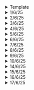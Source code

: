 <details>
  <summary>Template</summary>
  </details>

<details>
  <summary>1/6/25</summary>

# Key Learnings

## General Discussion
- Tesla AI Day 2021 Video: What kind of tech are they using to achieve FSD?
- SpaceX New Updates on Starship by Elon Musk: Their plan to colonize Mars.
- Starlink revenue
- How do billionaires take loans? How do they pledge their stock options? How do they repay their loans?
- If I sell my startup, and I get a huge chunk, where do I split the money?
- What are shares and dividends?
- Role of middlemen in entire supply chain from manufacturers to customers.
- [Football's Spin analyzed](https://www.youtube.com/watch?v=J3i3F2e4IYs): The complete aerodynamics of football to the last minute details.
- How YT is killing TV?
- BYD Seal Car Review in India
- What's inside Starship? How much space can we really afford? What is the design of starship setup for Mars?

## College Stuff

### Data Communication and Networking
- Link State Routing and Dijkstra's algorithm
- Path Vector Routing and Spanning Trees (Bellman-Ford Equation)

### Operating Systems
- Critical Section Problem: Peterson's solution (Software) and Lock (Hardware) solution.
- Process Synchronization

## Machine Learning
### Deep Dive into LLMs like ChatGPT
- In-context learning abilities of base models: How you can convert a base model into an assistant
- Psychology of a base model
- Post-training: New datasets most manually written is fed
- Rules that AI companies should follow
- A chatbot is basically a simulation of a human labeler
  </details>

<details>
  <summary>2/6/25</summary>

# General DiscussionS
- Gears and ratios
- Continuous Variable Transmission box
- Engine Breaking
- How to upshift and downshift properly?
- Paddle Shifters
- Quick Shifters
- Costs of maintaing a normal website versus an organization maintaining one

# College Stuff
## Antenna
- Smart Antenna Tx and Rx block diagrams
- Space Division Multiple Access (SDMA)
- Microstrip patch antenna: construction, working, radiation mechanism, feeding methods and formulas involved

## Optic Fiber
- Light Sources: LED and type: Surface LED (SLED) and ELEDs.

## Machine Learning
- Deep Dive into LLMs like ChatGPT: Hallucinations, combination of pre-trained and post-trained data, comparision of data with other LLMs, Model itself might not know who it is, fixed amount of computation in the Neural Networks, forcing a model to use code for calculations to get accurate results.
  </details>

<details>
  <summary>3/6/25</summary>
# General Discussion
- India-1, India-2 and India-3
- Consumptions across these tiers
- How to approach these levels?
- Singapore, Poland and Mexico model
- Singapore: premium, luxury and quiet luxury (stealth wealth)
- Poland: Comfortable, no loans, have gathered wealth
- Mexico: Have loans to pay, less purchasing ability
- India-2 helps India-2 lead a better life
- Value Addition in entire supply chain. 1kg rice of 40/- to 1kg biriyani of 280/-, that is a 7x value addition
- There are many costs: preparing, packaging, delivering etc.

# College Stuff

## Optic Fiber Communication
- Power Launching and Coupling: Photometry terms, equation and problems on radiance, power equation for both step index and graded index, equilibrium NA, requirements for good connector design, different types of connectors

## Data Communication and Networking
- IPv6 datagram format
- Some problems on address allocation for multiple organizations.

</details>

<details>
  <summary>4/6/25</summary>

# College Stuff
## Exams
- Intelligent Transport Systems
s- Principles of Management
  </details>

<details>
  <summary>5/6/25</summary>
  
# College Stuff
## Exams
- Data Communication and Networking
- Optic Fiber Communication
  </details>

<details>
  <summary>6/6/25</summary>

# College
## Exams
- Antenna Theory and Design
- Operating Systems

# General
## Engineering Earth - by melodysheep
- Volcanoes: we could use their heat to make energy
- Putting SO2 into the atmosphere combats CO2 effectively
- Giant Solar Arrays blocking the sun's heat
- Editing plants: Edit their genes to grow advanced species which "eat" carbon. We could edit genes of algae, mammoths etc.
- Water is becoming more acidic due to CO2
- Shatter rocks of the ocean floor: It can absorb much more CO2
- Sunken ships which artificial reefs can support aquatic life more efficiently
- 100km of curtain to avoid warm ocean current to interact with glaciers
- Floating umbrellas to create Ice
- Just 0.3% area of Earth's surface is enough to power entire Earth. However, this can dramatically increase temperatures at the poles
- We could beam power down from space, but it can warm the planet up.
- Move power hungry industries into space, let them harness how much ever they require and use it, without absorbing any energy, this is the safest option
- Space elevators? This could bring launch costs to down to $100 per kg. This can be done using nuclear propulsion.
- Orbital Ring? Massive ecosystem around the Earth. Their shadows can affect life on Earth.
  </details>

<details>
  <summary>7/6/25</summary>

# Web Development
- Almost done with dropbox clone: Still many features to be added.

# General
- Deleted most apps: why do large applications have a separate app for uninstallation?

# Deep Dive into LLMs - Andrej
- Finished off with what LLMs are bad at
- Reinforcement learning with human feedback (RLHF)
  </details>

<details>
  <summary>8/6/25</summary>

# Web Development
- Done with Droply! It works!
- Things to later add: more file formats, create links and share, share and edit with other people (acess).

# Non-technical book: Do It Today
- We all escape from work some time or the other.
- Have a set of daily habits that you enjoy: reading, journalism, walking etc.
- Always keep learning how to sell. Deep dive into psychology, manipulation, persuasion etc.
## How to Focus
- Step-1: Eliminate all that is unnecesary. What things should I eliminate to make my life much simpler and is easier to focus.
- Step-2: Serotonin has a role to play in your focus. When low, we feel to escape. Think about past success for some time. 
- Self-regulation, self-control and willpower are those which we over-esitimate.
- From start to end of a task, there will be a moment where you give into a distraction. That is where you stop being productive.
- Willpower doesn't work. Systems Do: self-imposed deadlines, accountablity systems, working in intervals, exercising 30 mins a day, healthy diet, eliminating distractions, internal motivation.
- Why do you do what you do? If you know the answers, even the most annoying tasks become bearable.

## How to stop wasting time
- Step-1: Know thy time. Keep track of every minute. Keep an activity log. Do this for 2 weeks.
- Step-2: Indentify the non-productive work. Go through all activities. If you stop doing them?
- Step-3: Eliminate the time-wasters: Identify the critical tasks in your life and go all in.

  </details>

<details>
  <summary>9/6/25</summary>

# General
- Netflix's marketing strategy, its competitors, its approach in India etc.

</details>

<details>
  <summary>10/6/25</summary>

# Full Stack AI project
- Started off, details later

# TV series
- Money Heist
  </details>

<details>
  <summary>14/6/25</summary>

# College Stuff
## Interdisciplinary Project
- Results of simulation of the drug "Ibuprofen" in both earth and space conditions
- Developing an AI powered recommendation system for Astronauts
- Simulation parameters: temp, pressure, radiation, stability, pH value etc.
  </details>

<details>
  <summary>15/6/25</summary>

# NO_PUBKEY error fix while `sudo apt update`
- The NO_PUBKEY error during sudo apt-get update in Kali Linux (or any Debian-based Linux distro) means that one of the repositories you're trying to fetch from is signed with a GPG key, but your system doesn't have the corresponding public key to verify the package index files.
- **Commands in order**:
```bash
gpg --keyserver keyserver.ubuntu.com --recv-keys ABCD1234EFGH5678
gpg --export ABCD1234EFGH5678 | sudo tee /etc/apt/trusted.gpg.d/missingkey.gpg > /dev/null
```
- If you run `sudo apt-get update`, it should update


# Virtual Environments in Python: Installing jupyter notebook
- error: externally-managed-environment
- This is not a bug — it’s a safety feature in newer Python (PEP 668) to prevent system-wide Python package changes on Debian-based distros like Kali Linux, Ubuntu, etc., which can break core system tools.
- **Option 1:** `pip3 install notebook --break-system-packages` will break or interfere with system-installed python packages
- **Option 2:** Use Virtual Environment:
```bash
# Step 1: Create a virtual environment
python3 -m venv venv

# Step 2: Activate it
source venv/bin/activate

# Step 3: Install Jupyter Notebook inside it
pip install notebook

# Step 4: Run it
jupyter notebook

# Step 5: Exit the virtual environment
deactivate
```
- This keeps everything isolated and avoids affecting system-wide python
- Virtual Environment is like a sandbox, if you delete it, the packages installed within it will also be deleted.

# NumPy Learnings
- Learnt about many array and matrices functions
- Applied them, compiled them in one full notebook using Colab
- Wrote some basic and intermediate programs

# Large files in git
- Never upload node modules in git repo
- They can easily be over 100MB exceeding the limit set up by git: 100MB
- Option 1: Delete the node modules repo and push
- Option 2: add `nodemodules/` to `.gitignore` file, but this didn't work for me
- Alternatively, we can use Git LFS:
```bash
git lfs install
git lfs track "*.node"
git add .gitattributes
git add path/to/your/file.node
git commit -m "Track large files with Git LFS"
git push origin main
```
# Learning about Docker
- Learnt about installation

# Dropbox-clone
- Uploaded everything to GitHub
  </details>

<details>
  <summary>16/6/25</summary>

# Python Revision
- Revised lists, strings, tuples, dictionaries etc.

# NumPy Programs
- Explored more functions

# Docker Tutorial
- Complete setup on Windows
- Docker Images and Containers
- Docker commands
- Custom names for containers
- Start and Stop containers, delete them

# Let's build GPT
- Training the model
- Had some advanced pytorch stuff
- It's tough, need to go through the "Zero to Hero" Playlist to continue further

# College Stuff
## Intelligent Transport Systems
- ADAS and its ITS integration was our project topics
- Key ADAS technologies: Adaptive Cruise Control, Lane-keep assist, Automated Driving etc.
- Communication: V2V, V2I, V2P etc.

## Antenna Lab - HFSS
- Designed a dipole antenna and horn antenna
- Achieved -15dB return loss for both of them
  </details>

<details>
  <summary>17/6/25</summary>

# MATLAB
- Tried simulating ADAS 
- Got partial results

# Essential
- Updated resume and linkedin

# Docker
- Learnt about port binding
- Trouble commands: `docker logs <cont_name>`, `docker exec -it <cont_name> /bin/bash or /bin/sh` will open bash or shell
- Learnt the difference between Docker and VM
- Deployed a small web app with docker
- Used MongoDB image for container
- Didn't need to used any local database
- Docker networks: making an isolated environment where containers can communicate with each other.
  </details>
